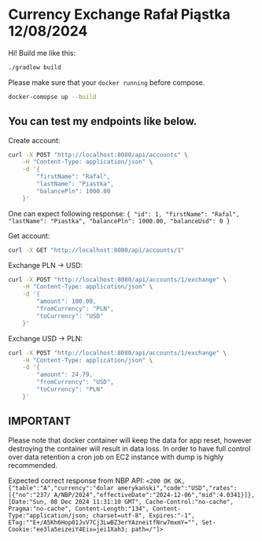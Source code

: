 # Currency Exchange Rafał Piąstka 12/08/2024
Hi! Build me like this:

```sh
./gradlew build
```
Please make sure that your `docker running` before  compose.
```sh
docker-comopse up --build
```

## You can test my endpoints like below.
Create account:
```sh
curl -X POST "http://localhost:8080/api/accounts" \
    -H "Content-Type: application/json" \
    -d '{
        "firstName": "Rafal",
        "lastName": "Piastka",
        "balancePln": 1000.00
    }'
```

One can expect following response:
`{
"id": 1,
"firstName": "Rafal",
"lastName": "Piastka",
"balancePln": 1000.00,
"balanceUsd": 0
}`

Get account:
```sh
curl -X GET "http://localhost:8080/api/accounts/1"
```

Exchange PLN -> USD:
```sh
curl -X POST "http://localhost:8080/api/accounts/1/exchange" \
    -H "Content-Type: application/json" \
    -d '{
        "amount": 100.00,
        "fromCurrency": "PLN",
        "toCurrency": "USD"
    }'
```

Exchange USD -> PLN:
```sh
curl -X POST "http://localhost:8080/api/accounts/1/exchange" \
    -H "Content-Type: application/json" \
    -d '{
        "amount": 24.79,
        "fromCurrency": "USD",
        "toCurrency": "PLN"
    }'
```
## IMPORTANT
Please note that docker container will keep the data for app reset, however destroying the container will result in data loss.
In order to have full control over data retention a cron job on EC2 instance with dump is highly recommended.

Expected correct response from NBP API:
`
 <200 OK OK, {"table":"A","currency":"dolar amerykański","code":"USD","rates":[{"no":"237/
A/NBP/2024","effectiveDate":"2024-12-06","mid":4.0341}]},
 [Date:"Sun, 08 Dec 2024 11:31:10 GMT", Cache-Control:"no-cache", Pragma:"no-cache",
 Content-Length:"134", Content-Type:"application/json; charset=utf-8",
 Expires:"-1", ETag:""E+/A5Kh6Hop01JvV7Cj3LwBZ3erYAzneitfNrw7mxmY="",
 Set-Cookie:"ee3la5eizeiY4Eix=jei1Xah3; path=/"]>
`